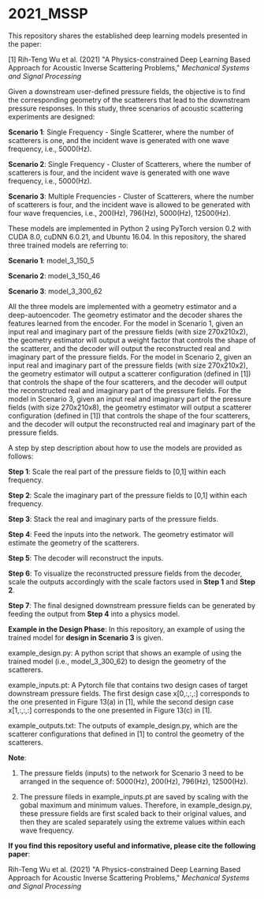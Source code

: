 # 2021_MSSP
This repository shares the established deep learning models presented in the paper: 

[1] Rih-Teng Wu et al. (2021) "A Physics-constrained Deep Learning Based Approach for Acoustic Inverse Scattering Problems," *Mechanical Systems and Signal Processing*

Given a downstream user-defined pressure fields, the objective is to find the corresponding geometry of the scatterers that lead to the downstream pressure responses. In this study, three scenarios of acoustic scattering experiments are designed:

**Scenario 1**: Single Frequency - Single Scatterer, where the number of scatterers is one, and the incident wave is generated with one wave frequency, i.e., 5000(Hz).

**Scenario 2**: Single Frequency - Cluster of Scatterers, where the number of scatterers is four, and the incident wave is generated with one wave frequency, i.e., 5000(Hz).

**Scenario 3**: Multiple Frequencies - Cluster of Scatterers, where the number of scatterers is four, and the incident wave is allowed to be generated with four wave frequencies, i.e., 200(Hz), 796(Hz), 5000(Hz), 12500(Hz).

These models are implemented in Python 2 using PyTorch version 0.2 with CUDA 8.0, cuDNN 6.0.21, and Ubuntu 16.04. In this repository, the shared three trained models are referring to:

**Scenario 1**: model_3_150_5

**Scenario 2**: model_3_150_46

**Scenario 3**: model_3_300_62

All the three models are implemented with a geometry estimator and a deep-autoencoder. The geometry estimator and the decoder shares the features learned from the encoder. For the model in Scenario 1, given an input real and imaginary part of the pressure fields (with size 270x210x2), the geometry estimator will output a weight factor that controls the shape of the scatterer, and the decoder will output the reconstructed real and imaginary part of the pressure fields. For the model in Scenario 2, given an input real and imaginary part of the pressure fields (with size 270x210x2), the geometry estimator will output a scatterer configuration (defined in [1]) that controls the shape of the four scatterers, and the decoder will output the reconstructed real and imaginary part of the pressure fields. For the model in Scenario 3, given an input real and imaginary part of the pressure fields (with size 270x210x8), the geometry estimator will output a scatterer configuration (defined in [1]) that controls the shape of the four scatterers, and the decoder will output the reconstructed real and imaginary part of the pressure fields.

A step by step description about how to use the models are provided as follows:

**Step 1**: Scale the real part of the pressure fields to [0,1] within each frequency.

**Step 2**: Scale the imaginary part of the pressure fields to [0,1] within each frequency.

**Step 3**: Stack the real and imaginary parts of the pressure fields.

**Step 4**: Feed the inputs into the network. The geometry estimator will estimate the geometry of the scatterers.

**Step 5**: The decoder will reconstruct the inputs.

**Step 6**: To visualize the reconstructed pressure fields from the decoder, scale the outputs accordingly with the scale factors used in **Step 1** and **Step 2**.

**Step 7**: The final designed downstream pressure fields can be generated by feeding the output from **Step 4** into a physics model.

**Example in the Design Phase**: In this repository, an example of using the trained model for **design in Scenario 3** is given.

example_design.py: A python script that shows an example of using the trained model (i.e., model_3_300_62) to design the geometry of the scatterers.

example_inputs.pt: A Pytorch file that contains two design cases of target downstream pressure fields. The first design case x[0,:,:,:] corresponds to the one presented in Figure 13(a) in [1], while the second design case x[1,:,:,:] corresponds to the one presented in Figure 13(c) in [1].

example_outputs.txt: The outputs of example_design.py, which are the scatterer configurations that defined in [1] to control the geometry of the scatterers.

**Note**:

1. The pressure fields (inputs) to the network for Scenario 3 need to be arranged in the sequence of:  5000(Hz), 200(Hz), 796(Hz), 12500(Hz).

2. The pressure fileds in example_inputs.pt are saved by scaling with the gobal maximum and minimum values. Therefore, in example_design.py, these pressure fields are first scaled back to their original values, and then they are scaled separately using the extreme values within each wave frequency.

**If you find this repository useful and informative, please cite the following paper**:

Rih-Teng Wu et al. (2021) "A Physics-constrained Deep Learning Based Approach for Acoustic Inverse Scattering Problems," *Mechanical Systems and Signal Processing*





